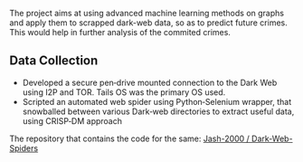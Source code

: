 The project aims at using advanced machine learning methods on graphs and apply them to scrapped dark-web data, so as to predict future crimes. 
This would help in further analysis of the commited crimes.

## Data Collection

  * Developed a secure pen‑drive mounted connection to the Dark Web using I2P and TOR. Tails OS was the primary OS used.
  * Scripted an automated web spider using Python‑Selenium wrapper, that snowballed between various Dark‑web directories to extract useful data, using CRISP‑DM approach
 
 The repository that contains the code for the same: [Jash-2000
/
Dark-Web-Spiders](https://github.com/Jash-2000/Dark-Web-Spiders)
